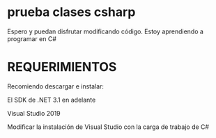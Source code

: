 # prueba clases csharp
 Espero y puedan disfrutar modificando código. Estoy aprendiendo a programar en C#
 
# REQUERIMIENTOS
Recomiendo descargar e instalar:

El SDK de .NET 3.1 en adelante

Visual Studio 2019

Modificar la instalación de Visual Studio con la carga de trabajo de C#
